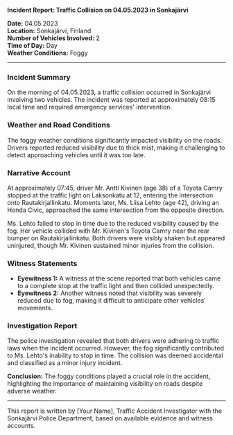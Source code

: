 

**Incident Report: Traffic Collision on 04.05.2023 in Sonkajärvi**

**Date:** 04.05.2023  
**Location:** Sonkajärvi, Finland  
**Number of Vehicles Involved:** 2  
**Time of Day:** Day  
**Weather Conditions:** Foggy  

---

### Incident Summary

On the morning of 04.05.2023, a traffic collision occurred in Sonkajärvi involving two vehicles. The incident was reported at approximately 08:15 local time and required emergency services' intervention.

### Weather and Road Conditions

The foggy weather conditions significantly impacted visibility on the roads. Drivers reported reduced visibility due to thick mist, making it challenging to detect approaching vehicles until it was too late.

### Narrative Account

At approximately 07:45, driver Mr. Antti Kivinen (age 38) of a Toyota Camry stopped at the traffic light on Laksonkatu at 12, entering the intersection onto Rautakirjallinkatu. Moments later, Ms. Liisa Lehto (age 42), driving an Honda Civic, approached the same intersection from the opposite direction.

Ms. Lehto failed to stop in time due to the reduced visibility caused by the fog. Her vehicle collided with Mr. Kivinen's Toyota Camry near the rear bumper on Rautakirjallinkatu. Both drivers were visibly shaken but appeared uninjured, though Mr. Kivinen sustained minor injuries from the collision.

### Witness Statements

- **Eyewitness 1:** A witness at the scene reported that both vehicles came to a complete stop at the traffic light and then collided unexpectedly.
- **Eyewitness 2:** Another witness noted that visibility was severely reduced due to fog, making it difficult to anticipate other vehicles' movements.

### Investigation Report

The police investigation revealed that both drivers were adhering to traffic laws when the incident occurred. However, the fog significantly contributed to Ms. Lehto's inability to stop in time. The collision was deemed accidental and classified as a minor injury incident.

**Conclusion:** The foggy conditions played a crucial role in the accident, highlighting the importance of maintaining visibility on roads despite adverse weather.

---

This report is written by [Your Name], Traffic Accident Investigator with the Sonkajärvi Police Department, based on available evidence and witness accounts.
